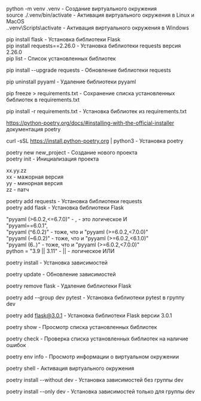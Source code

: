python -m venv .venv  - Создание виртуального окружения  
source ./.venv/bin/activate - Активация виртуального окружения  в Linux и MacOS  
.\.venv\Scripts\activate - Активация виртуального окружения в Windows 
  
  
pip install flask - Установка библиотеки Flask  
pip install requests==2.26.0 - Установка библиотеки requests версия 2.26.0  
pip list - Список установленных библиотек  
  
pip install --upgrade requests - Обновление библиотеки requests  
   
pip uninstall pyyaml - Удаление библиотеки pyyaml    
  
pip freeze > requirements.txt - Сохранение списка установленных библиотек в requirements.txt   
  
pip install -r requirements.txt - Установка библиотек из requirements.txt   
    
    
https://python-poetry.org/docs/#installing-with-the-official-installer  
документация poetry  
  
curl -sSL https://install.python-poetry.org | python3 -    Установка poetry  
  
poetry new new_project - Создание нового проекта  
poetry init - Инициализация проекта  
  
xx.yy.zz  
xx -  мажорная версия  
yy - минорная версия  
zz - патч  
  
  
poetry add requests - Установка библиотеки requests  
poetry add flask - Установка библиотеки Flask  
  
"pyyaml (>6.0.2,<=6.7.0)"   - , - это логическое И  
"pyyaml==6.0.1",  
"pyyaml (^6.0.2)"  - тоже, что и "pyyaml (>=6.0.2,<7.0.0)"   
"pyyaml (~6.0.2)"  - тоже, что и "pyyaml (>=6.0.2,<6.1.0)"   
"pyyaml (6.*.*)"  - тоже, что и "pyyaml (>=6.0.2,<7.0.0)"   
python = "3.9 || 3.11"  - || - логическое ИЛИ  
  
  
poetry install - Установка зависимостей  
  
poetry update - Обновление зависимостей   
  
poetry remove flask - Удаление библиотеки Flask  
  
poetry add --group dev pytest - Установка библиотеки pytest в группу dev  
  
poetry add flask@3.0.1 - Установка библиотеки Flask версии 3.0.1  
  
poetry show - Просмотр списка установленных библиотек  
  
poetry check - Проверка списка установленных библиотек на наличие ошибок  
  
poetry env info - Просмотр информации о виртуальном окружении  
  
poetry shell - Активация виртуального окружения    
  
poetry install --without dev - Установка зависимостей без группы dev  
  
poetry install --only dev - Установка зависимостей только для группы dev  
